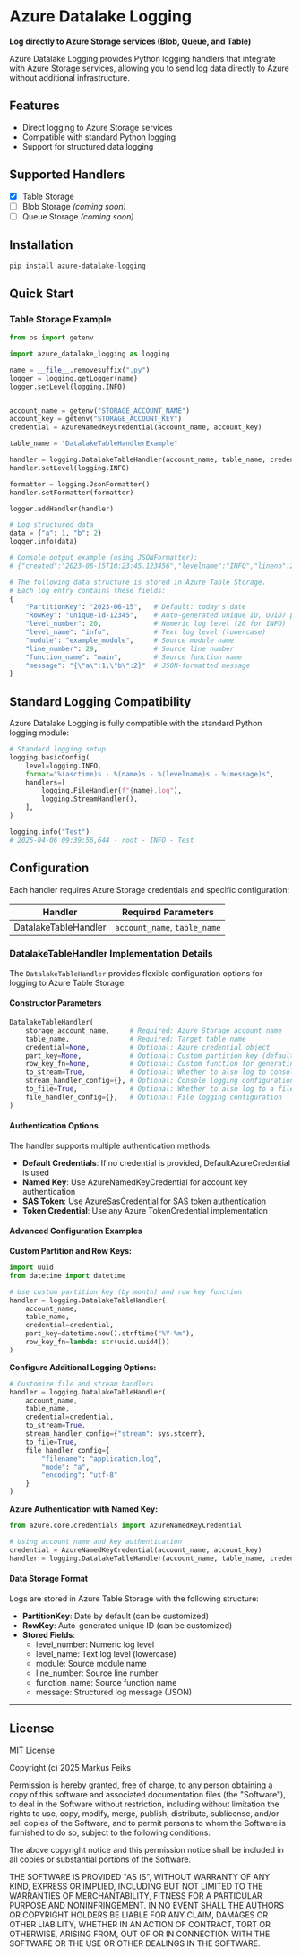 # Azure Datalake Logging

**Log directly to Azure Storage services (Blob, Queue, and Table)**

Azure Datalake Logging provides Python logging handlers that integrate with Azure Storage services, allowing you to send log data directly to Azure without additional infrastructure.

## Features

- Direct logging to Azure Storage services
- Compatible with standard Python logging
- Support for structured data logging

## Supported Handlers

- [x] Table Storage
- [ ] Blob Storage *(coming soon)*
- [ ] Queue Storage *(coming soon)*

## Installation

```bash
pip install azure-datalake-logging
```

## Quick Start


### Table Storage Example

```py
from os import getenv

import azure_datalake_logging as logging

name = __file__.removesuffix(".py")
logger = logging.getLogger(name)
logger.setLevel(logging.INFO)


account_name = getenv("STORAGE_ACCOUNT_NAME")
account_key = getenv("STORAGE_ACCOUNT_KEY")
credential = AzureNamedKeyCredential(account_name, account_key)

table_name = "DatalakeTableHandlerExample"

handler = logging.DatalakeTableHandler(account_name, table_name, credential)
handler.setLevel(logging.INFO)

formatter = logging.JsonFormatter()
handler.setFormatter(formatter)

logger.addHandler(handler)

# Log structured data
data = {"a": 1, "b": 2}
logger.info(data)

# Console output example (using JSONFormatter):
# {"created":"2023-06-15T10:23:45.123456","levelname":"INFO","lineno":29,"message":{"a":1,"b":2},"name":"example"}

# The following data structure is stored in Azure Table Storage.
# Each log entry contains these fields:
{
    "PartitionKey": "2023-06-15",   # Default: today's date
    "RowKey": "unique-id-12345",    # Auto-generated unique ID, UUID7 per default
    "level_number": 20,             # Numeric log level (20 for INFO)
    "level_name": "info",           # Text log level (lowercase)
    "module": "example_module",     # Source module name
    "line_number": 29,              # Source line number
    "function_name": "main",        # Source function name
    "message": "{\"a\":1,\"b\":2}"  # JSON-formatted message
}
```

## Standard Logging Compatibility

Azure Datalake Logging is fully compatible with the standard Python logging module:

```py
# Standard logging setup
logging.basicConfig(
    level=logging.INFO,
    format="%(asctime)s - %(name)s - %(levelname)s - %(message)s",
    handlers=[
        logging.FileHandler(f"{name}.log"),
        logging.StreamHandler(),
    ],
)

logging.info("Test")
# 2025-04-06 09:39:56,644 - root - INFO - Test
```

## Configuration

Each handler requires Azure Storage credentials and specific configuration:

| Handler | Required Parameters |
|---------|-------------------|
| DatalakeTableHandler | `account_name`, `table_name` |


### DatalakeTableHandler Implementation Details

The `DatalakeTableHandler` provides flexible configuration options for logging to Azure Table Storage:

#### Constructor Parameters

```py
DatalakeTableHandler(
    storage_account_name,     # Required: Azure Storage account name
    table_name,               # Required: Target table name
    credential=None,          # Optional: Azure credential object
    part_key=None,            # Optional: Custom partition key (defaults to today's date)
    row_key_fn=None,          # Optional: Custom function for generating row keys
    to_stream=True,           # Optional: Whether to also log to console
    stream_handler_config={}, # Optional: Console logging configuration
    to_file=True,             # Optional: Whether to also log to a file
    file_handler_config={},   # Optional: File logging configuration
)
```

#### Authentication Options

The handler supports multiple authentication methods:

- **Default Credentials**: If no credential is provided, DefaultAzureCredential is used
- **Named Key**: Use AzureNamedKeyCredential for account key authentication
- **SAS Token**: Use AzureSasCredential for SAS token authentication
- **Token Credential**: Use any Azure TokenCredential implementation

#### Advanced Configuration Examples

**Custom Partition and Row Keys:**

```py
import uuid
from datetime import datetime

# Use custom partition key (by month) and row key function
handler = logging.DatalakeTableHandler(
    account_name,
    table_name,
    credential=credential,
    part_key=datetime.now().strftime("%Y-%m"),
    row_key_fn=lambda: str(uuid.uuid4())
)
```

**Configure Additional Logging Options:**

```py
# Customize file and stream handlers
handler = logging.DatalakeTableHandler(
    account_name,
    table_name,
    credential=credential,
    to_stream=True,
    stream_handler_config={"stream": sys.stderr},
    to_file=True,
    file_handler_config={
        "filename": "application.log",
        "mode": "a",
        "encoding": "utf-8"
    }
)
```

**Azure Authentication with Named Key:**

```py
from azure.core.credentials import AzureNamedKeyCredential

# Using account name and key authentication
credential = AzureNamedKeyCredential(account_name, account_key)
handler = logging.DatalakeTableHandler(account_name, table_name, credential=credential)
```

#### Data Storage Format

Logs are stored in Azure Table Storage with the following structure:

- **PartitionKey**: Date by default (can be customized)
- **RowKey**: Auto-generated unique ID (can be customized)
- **Stored Fields**:
  - level_number: Numeric log level
  - level_name: Text log level (lowercase)
  - module: Source module name
  - line_number: Source line number
  - function_name: Source function name
  - message: Structured log message (JSON)

---

## License

MIT License

Copyright (c) 2025 Markus Feiks

Permission is hereby granted, free of charge, to any person obtaining a copy
of this software and associated documentation files (the "Software"), to deal
in the Software without restriction, including without limitation the rights
to use, copy, modify, merge, publish, distribute, sublicense, and/or sell
copies of the Software, and to permit persons to whom the Software is
furnished to do so, subject to the following conditions:

The above copyright notice and this permission notice shall be included in all
copies or substantial portions of the Software.

THE SOFTWARE IS PROVIDED "AS IS", WITHOUT WARRANTY OF ANY KIND, EXPRESS OR
IMPLIED, INCLUDING BUT NOT LIMITED TO THE WARRANTIES OF MERCHANTABILITY,
FITNESS FOR A PARTICULAR PURPOSE AND NONINFRINGEMENT. IN NO EVENT SHALL THE
AUTHORS OR COPYRIGHT HOLDERS BE LIABLE FOR ANY CLAIM, DAMAGES OR OTHER
LIABILITY, WHETHER IN AN ACTION OF CONTRACT, TORT OR OTHERWISE, ARISING FROM,
OUT OF OR IN CONNECTION WITH THE SOFTWARE OR THE USE OR OTHER DEALINGS IN THE
SOFTWARE.
